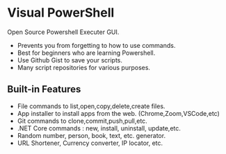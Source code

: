 # Visual PowerShell

Open Source Powershell Executer GUI.
* Prevents you from forgetting to how to use commands.
* Best for beginners who are learning Powershell.
* Use Github Gist to save your scripts.
* Many script repositories for various purposes.

## Built-in Features
* File commands to list,open,copy,delete,create files.
* App installer to install apps from the web. (Chrome,Zoom,VSCode,etc)
* Git commands to clone,commit,push,pull,etc.
* .NET Core commands : new, install, uninstall, update,etc.
* Random number, person, book, text, etc. generator.
* URL Shortener, Currency converter, IP locator, etc.